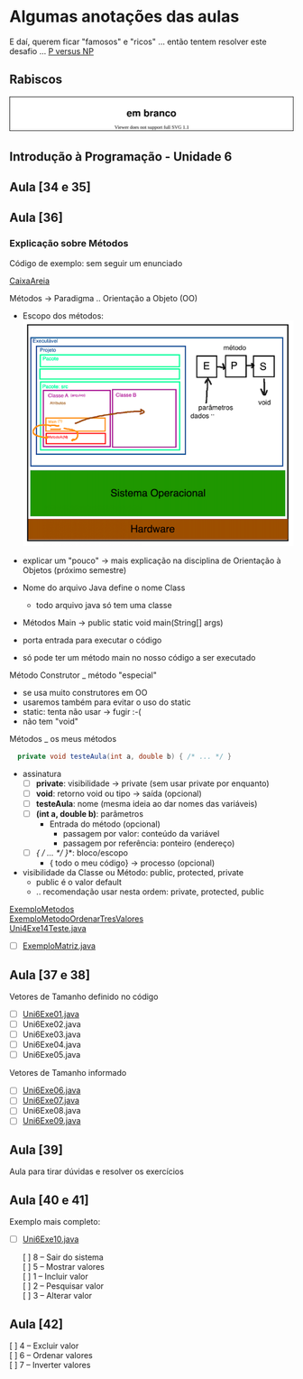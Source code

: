 <!--  FIXME:
### [Aula_34](Unidade6/aula.md#Aula_34 "	09-05-2022	segunda	")	09-05-2022	segunda
### [Aula_35](Unidade6/aula.md#Aula_35 "	11-05-2022	quarta		11-05-2022	quarta
### [Aula_36](Unidade6/aula.md#Aula_36 "	11-05-2022	quarta	")	11-05-2022	quarta
### [Aula_37](Unidade6/aula.md#Aula_37 "	16-05-2022	segunda	")	16-05-2022	segunda
### [Aula_38](Unidade6/aula.md#Aula_38 "	18-05-2022	quarta		18-05-2022	quarta
### [Aula_39](Unidade6/aula.md#Aula_39 "	18-05-2022	quarta	")	18-05-2022	quarta
-->

# Algumas anotações das aulas

E daí, querem ficar "famosos" e "ricos" ... então tentem resolver este desafio ...
  [P versus NP](https://pt.wikipedia.org/wiki/P_versus_NP "P versus NP")  

## Rabiscos

![Rabiscos](aulaRabiscos.drawio.svg)

## Introdução à Programação - Unidade 6

## Aula [34 e 35]

<!-- TODO: comentar para usar Try/Catch com "moderação"
ver exemplo de código do ue não deve ser feito em: [ExemploTryCatch](ExemploTryCatch.java "ExemploTryCatch")  
Mais explicação ver: [tryCatch](tryCatch.md "tryCatch")  
-->

<!-- FIXME:
Explicar sobre new para alocar espaço para vetores feita por [offset.numbers](fluxogramas/offset.numbers). E esta explicação poderia ser melhor "desenha" usando <https://www.planttext.com> com o exemplo 03 - Data Structures.-->  

## Aula [36]

### Explicação sobre Métodos  

Código de exemplo: sem seguir um enunciado  

[CaixaAreia](src/CaixaAreia.java)  

Métodos -> Paradigma .. Orientação a Objeto (OO)  
- Escopo dos métodos: ![escopo](imgs/escopo.png "escopo")  

- explicar um "pouco" -> mais explicação na disciplina de Orientação à Objetos (próximo semestre)  
- Nome do arquivo Java define o nome Class  
  - todo arquivo java só tem uma classe  
- Métodos Main ->   public static void main(String[] args)  
- porta entrada para executar o código  
- só pode ter um método main no nosso código a ser executado  

Método Construtor _ método "especial"  

- se usa muito construtores em OO  
- usaremos também para evitar o uso do static  
- static: tenta não usar -> fugir :-(  
- não tem "void"  

Métodos _ os meus métodos  

```java
  private void testeAula(int a, double b) { /* ... */ }
```

- assinatura  
  - [ ] **private**: visibilidade -> private (sem usar private por enquanto)  
  - [ ] **void**: retorno void ou tipo -> saída (opcional)  
  - [ ] **testeAula**: nome (mesma ideia ao dar nomes das variáveis)  
  - [ ] **(int a, double b)**: parâmetros  
    - Entrada do método (opcional)  
      - passagem por valor: conteúdo da variável  
      - passagem por referência: ponteiro (endereço)  
  - [ ] **{ /* ... */ }**: bloco/escopo  
    - { todo o meu código} -> processo (opcional)  

- visibilidade da Classe ou Método: public, protected, private  
  - public é o valor default  
  - .. recomendação usar nesta ordem: private, protected, public  

[ExemploMetodos](src/ExemploMetodos.java "ExemploMetodos")  
[ExemploMetodoOrdenarTresValores](src/ExemploMetodoOrdenarTresValores.java "ExemploMetodoOrdenarTresValores")  
[Uni4Exe14Teste.java](src/Uni4Exe14Teste.java "Uni4Exe14Teste.java")  
- [ ] [ExemploMatriz.java](src/ExemploMatriz.java "ExemploMatriz.java")  <!-- prof. completo -->  


## Aula [37 e 38]

Vetores de Tamanho definido no código  

- [ ] [Uni6Exe01.java](src/Uni6Exe01.java "Uni6Exe01.java")  <!-- prof. completo -->  
- [ ] Uni6Exe02.java  
- [ ] Uni6Exe03.java  
- [ ] Uni6Exe04.java  
- [ ] Uni6Exe05.java  

Vetores de Tamanho informado  

- [ ] [Uni6Exe06.java](src/Uni6Exe06.java "Uni6Exe06.java")  <!-- prof. completo -->  
- [ ] [Uni6Exe07.java](src/Uni6Exe07.java "Uni6Exe07.java")  <!-- prof. completo -->  
- [ ] Uni6Exe08.java  
- [ ] [Uni6Exe09.java](src/Uni6Exe09.java "Uni6Exe09.java")  <!-- prof. completo -->  

## Aula [39]

Aula para tirar dúvidas e resolver os exercícios  

## Aula [40 e 41]

Exemplo mais completo:  

- [ ] [Uni6Exe10.java](src/Uni6Exe10.java "Uni6Exe10.java")  <!-- prof. completo -->  

  [ ] 8 – Sair do sistema  
  [ ] 5 – Mostrar valores  
  [ ] 1 – Incluir valor  
  [ ] 2 – Pesquisar valor  
  [ ] 3 – Alterar valor  

## Aula [42]

  [ ] 4 – Excluir valor  
  [ ] 6 – Ordenar valores  
  [ ] 7 – Inverter valores  
